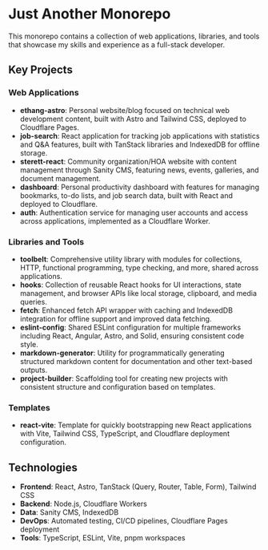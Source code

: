# Just Another Monorepo

This monorepo contains a collection of web applications, libraries, and tools that showcase my skills and experience as a full-stack developer.

## Key Projects

### Web Applications

- **ethang-astro**: Personal website/blog focused on technical web development content, built with Astro and Tailwind CSS, deployed to Cloudflare Pages.
- **job-search**: React application for tracking job applications with statistics and Q&A features, built with TanStack libraries and IndexedDB for offline storage.
- **sterett-react**: Community organization/HOA website with content management through Sanity CMS, featuring news, events, galleries, and document management.
- **dashboard**: Personal productivity dashboard with features for managing bookmarks, to-do lists, and job search data, built with React and deployed to Cloudflare.
- **auth**: Authentication service for managing user accounts and access across applications, implemented as a Cloudflare Worker.

### Libraries and Tools

- **toolbelt**: Comprehensive utility library with modules for collections, HTTP, functional programming, type checking, and more, shared across applications.
- **hooks**: Collection of reusable React hooks for UI interactions, state management, and browser APIs like local storage, clipboard, and media queries.
- **fetch**: Enhanced fetch API wrapper with caching and IndexedDB integration for offline support and improved data fetching.
- **eslint-config**: Shared ESLint configuration for multiple frameworks including React, Angular, Astro, and Solid, ensuring consistent code style.
- **markdown-generator**: Utility for programmatically generating structured markdown content for documentation and other text-based outputs.
- **project-builder**: Scaffolding tool for creating new projects with consistent structure and configuration based on templates.

### Templates

- **react-vite**: Template for quickly bootstrapping new React applications with Vite, Tailwind CSS, TypeScript, and Cloudflare deployment configuration.

## Technologies

- **Frontend**: React, Astro, TanStack (Query, Router, Table, Form), Tailwind CSS
- **Backend**: Node.js, Cloudflare Workers
- **Data**: Sanity CMS, IndexedDB
- **DevOps**: Automated testing, CI/CD pipelines, Cloudflare Pages deployment
- **Tools**: TypeScript, ESLint, Vite, pnpm workspaces

